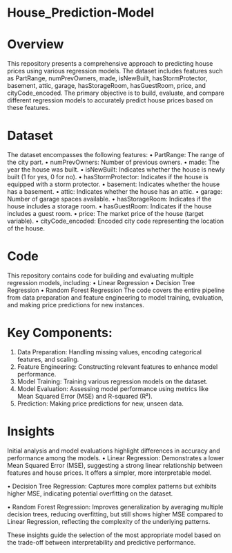 # House_Prediction-Model

# Overview
This repository presents a comprehensive approach to predicting house prices using various regression models. The dataset includes features such as PartRange, numPrevOwners, made, isNewBuilt, hasStormProtector, basement, attic, garage, hasStorageRoom, hasGuestRoom, price, and cityCode_encoded. The primary objective is to build, evaluate, and compare different regression models to accurately predict house prices based on these features.

# Dataset
The dataset encompasses the following features:
•	PartRange: The range of the city part.
•	numPrevOwners: Number of previous owners.
•	made: The year the house was built.
•	isNewBuilt: Indicates whether the house is newly built (1 for yes, 0 for no).
•	hasStormProtector: Indicates if the house is equipped with a storm protector.
•	basement: Indicates whether the house has a basement.
•	attic: Indicates whether the house has an attic.
•	garage: Number of garage spaces available.
•	hasStorageRoom: Indicates if the house includes a storage room.
•	hasGuestRoom: Indicates if the house includes a guest room.
•	price: The market price of the house (target variable).
•	cityCode_encoded: Encoded city code representing the location of the house.

# Code
This repository contains code for building and evaluating multiple regression models, including:
•	Linear Regression
•	Decision Tree Regression
•	Random Forest Regression
The code covers the entire pipeline from data preparation and feature engineering to model training, evaluation, and making price predictions for new instances.

# Key Components:
1.	Data Preparation: Handling missing values, encoding categorical features, and scaling.
2.	Feature Engineering: Constructing relevant features to enhance model performance.
3.	Model Training: Training various regression models on the dataset.
4.	Model Evaluation: Assessing model performance using metrics like Mean Squared Error (MSE) and R-squared (R²).
5.	Prediction: Making price predictions for new, unseen data.

# Insights
Initial analysis and model evaluations highlight differences in accuracy and performance among the models.
•	Linear Regression: Demonstrates a lower Mean Squared Error (MSE), suggesting a strong linear relationship between features and house prices. It offers a simpler, more interpretable model.

•	Decision Tree Regression: Captures more complex patterns but exhibits higher MSE, indicating potential overfitting on the dataset.

•	Random Forest Regression: Improves generalization by averaging multiple decision trees, reducing overfitting, but still shows higher MSE compared to Linear Regression, reflecting the complexity of the underlying patterns.

These insights guide the selection of the most appropriate model based on the trade-off between interpretability and predictive performance.

